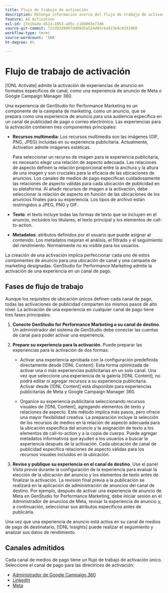 ```yaml
---
title: Flujo de trabajo de activación
description: Obtenga información acerca del flujo de trabajo de activación para experiencias publicitarias.
feature: Ad Activation
exl-id: 17e1bade-d52a-4953-a85c-c10d093e73d6
source-git-commit: 72cd93d9d6fdd99d5a524d05cba923e9c0191960
workflow-type: tm+mt
source-wordcount: '566'
ht-degree: 0%

---
```


# Flujo de trabajo de activación

[!DNL Activate] admite la activación de experiencias de anuncio en formatos específicos de canal, como una experiencia de anuncio de Meta o Google Campaign Manager 360.

Una experiencia de GenStudio for Performance Marketing es un componente de la campaña de marketing, como un anuncio, que se prepara como una experiencia de anuncio para una audiencia específica en un canal de publicidad de pago o correo electrónico. Las experiencias para la activación contienen tres componentes principales:

* **Recursos multimedia**: Los recursos multimedia son las imágenes (GIF, PNG, JPEG) incluidas en su experiencia publicitaria. Actualmente, Activation admite imágenes estáticas.

  Para seleccionar un recurso de imagen para la experiencia publicitaria, es necesario elegir una relación de aspecto adecuada. Las relaciones de aspecto definen la relación proporcional entre la anchura y la altura de una imagen y son cruciales para la eficacia de las ubicaciones de anuncios. Los canales de medios de pago especifican cuidadosamente las relaciones de aspecto válidas para cada ubicación de publicidad en su plataforma. Al añadir recursos de imagen a la activación, debe seleccionar la relación de aspecto en función de las ubicaciones de los anuncios finales para su experiencia. Los tipos de archivo están restringidos a JPEG, PNG y GIF.

* **Texto**: el texto incluye todas las formas de texto que se incluyen en el anuncio, incluidos los titulares, el texto principal y los elementos de call-to-action.

* **Metadatos**: atributos definidos por el usuario que puede asignar al contenido. Los metadatos mejoran el análisis, el filtrado y el seguimiento del rendimiento. Normalmente no es visible para los usuarios.

La creación de una activación implica perfeccionar cada uno de estos componentes de anuncio para una ubicación de canal y una campaña de marketing designadas. GenStudio for Performance Marketing admite la activación de una experiencia en un canal de pago.

## Fases de flujo de trabajo

Aunque los requisitos de ubicación únicos definen cada canal de pago, todas las activaciones de publicidad comparten los mismos pasos de alto nivel. La activación de una experiencia en cualquier canal de pago tiene tres fases principales:

1. **Conecte GenStudio for Performance Marketing a su canal de destino**. Un administrador del sistema de GenStudio debe conectar las cuentas de canal para poder activar una experiencia.

1. **Prepare su experiencia para la activación**. Puede preparar las experiencias para la activación de dos formas:

   * Activar una experiencia aprobada con la configuración predefinida directamente desde [!DNL Content]. Esta forma optimizada de activar una o más experiencias publicitarias en un solo canal. Una vez que seleccione una experiencia de la galería [!DNL Content], no podrá editar ni agregar recursos a su experiencia publicitaria. Activar desde [!DNL Content] está disponible para experiencias publicitarias de Meta y Google Campaign Manager 360.

   * Organice su experiencia publicitaria seleccionando recursos visuales de [!DNL Content], agregando elementos de texto y relaciones de aspecto. Este método implica más pasos, pero ofrece una mayor flexibilidad creativa. La preparación incluye la selección de los recursos de medios en la relación de aspecto adecuada para la ubicación específica del anuncio y la asignación de texto a los elementos de call-to-action y a la copia de cuerpo. Puede agregar metadatos informativos que ayuden a los usuarios a buscar la experiencia después de la activación. Cada ubicación de canal de publicidad especifica relaciones de aspecto válidas para los recursos visuales incluidos en la ubicación.

1. **Revise y publique su experiencia en el canal de destino**. Use el panel _Vista previa_ durante la configuración de la experiencia para evaluar la elección de la ubicación del anuncio y los elementos de texto antes de finalizar la activación. La revisión final previa a la publicación se realizará en la aplicación de administración de anuncios del canal de destino. Por ejemplo, después de activar una experiencia de anuncio de Meta en GenStudio for Performance Marketing, debe iniciar sesión en el Administrador de anuncios de Meta, revisar la experiencia de anuncio y, a continuación, seleccionar sus atributos específicos antes de publicarla.

Una vez que una experiencia de anuncio está activa en su canal de medios de pago de destinatario, [!DNL Insights] puede realizar el seguimiento y analizar sus datos de rendimiento.

## Canales admitidos

Cada canal de medios de pago tiene un flujo de trabajo de activación único. Seleccione el canal de pago para las directrices de activación:

* [Administrador de Google Campaign 360](activate-cm360-ad.md)
* [LinkedIn](activate-linkedin-ad.md)
* [Meta](activate-meta-ad.md)
